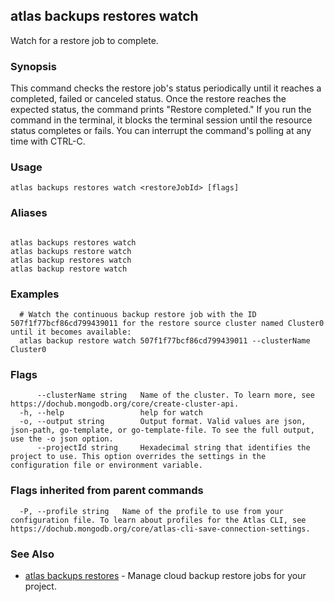 ## atlas backups restores watch

Watch for a restore job to complete.


### Synopsis

This command checks the restore job's status periodically until it reaches a completed, failed or canceled status. 
Once the restore reaches the expected status, the command prints "Restore completed."
If you run the command in the terminal, it blocks the terminal session until the resource status completes or fails.
You can interrupt the command's polling at any time with CTRL-C.


### Usage
```
atlas backups restores watch <restoreJobId> [flags]
```

### Aliases
```

atlas backups restores watch
atlas backups restore watch
atlas backup restores watch
atlas backup restore watch
```

### Examples

```
  # Watch the continuous backup restore job with the ID 507f1f77bcf86cd799439011 for the restore source cluster named Cluster0 until it becomes available:
  atlas backup restore watch 507f1f77bcf86cd799439011 --clusterName Cluster0
```


### Flags

```
      --clusterName string   Name of the cluster. To learn more, see https://dochub.mongodb.org/core/create-cluster-api.
  -h, --help                 help for watch
  -o, --output string        Output format. Valid values are json, json-path, go-template, or go-template-file. To see the full output, use the -o json option.
      --projectId string     Hexadecimal string that identifies the project to use. This option overrides the settings in the configuration file or environment variable.

```


### Flags inherited from parent commands

```
  -P, --profile string   Name of the profile to use from your configuration file. To learn about profiles for the Atlas CLI, see https://dochub.mongodb.org/core/atlas-cli-save-connection-settings.

```

### See Also


* [atlas backups restores](atlas_backups_restores.md)	- Manage cloud backup restore jobs for your project.



